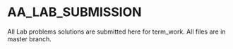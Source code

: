 # AA_LAB_SUBMISSION
All Lab problems solutions are submitted here for term_work.
All files are in master branch.
